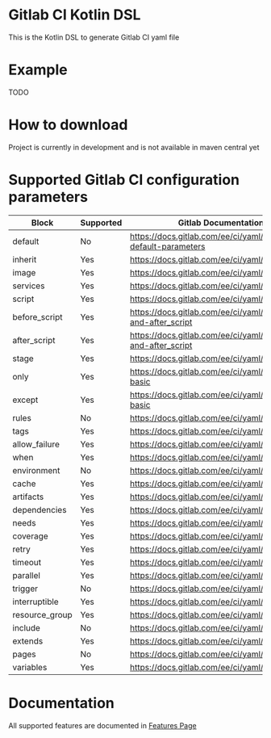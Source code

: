 # Gitlab CI Kotlin DSL

This is the Kotlin DSL to generate Gitlab CI yaml file

# Example

TODO

# How to download

Project is currently in development and is not available in maven central yet

# Supported Gitlab CI configuration parameters

| Block          | Supported | Gitlab Documentation link                                            |
| -------------- | --------- |--------------------------------------------------------------------- |
| default        | No        | <https://docs.gitlab.com/ee/ci/yaml/#setting-default-parameters>     | [//]: # (6)
| inherit        | Yes       | <https://docs.gitlab.com/ee/ci/yaml/#inherit>                        |
| image          | Yes       | <https://docs.gitlab.com/ee/ci/yaml/#image>                          |
| services       | Yes       | <https://docs.gitlab.com/ee/ci/yaml/#services>                       |
| script         | Yes       | <https://docs.gitlab.com/ee/ci/yaml/#script>                         |
| before_script  | Yes       | <https://docs.gitlab.com/ee/ci/yaml/#before_script-and-after_script> |
| after_script   | Yes       | <https://docs.gitlab.com/ee/ci/yaml/#before_script-and-after_script> |
| stage          | Yes       | <https://docs.gitlab.com/ee/ci/yaml/#stage>                          |
| only           | Yes       | <https://docs.gitlab.com/ee/ci/yaml/#onlyexcept-basic>               |
| except         | Yes       | <https://docs.gitlab.com/ee/ci/yaml/#onlyexcept-basic>               |
| rules          | No        | <https://docs.gitlab.com/ee/ci/yaml/#rules>                          | [//]: # (5)
| tags           | Yes       | <https://docs.gitlab.com/ee/ci/yaml/#tags>                           |
| allow_failure  | Yes       | <https://docs.gitlab.com/ee/ci/yaml/#allow_failure>                  |
| when           | Yes       | <https://docs.gitlab.com/ee/ci/yaml/#when>                           |
| environment    | No        | <https://docs.gitlab.com/ee/ci/yaml/#environment>                    | [//]: # (7)
| cache          | Yes       | <https://docs.gitlab.com/ee/ci/yaml/#cache>                          |
| artifacts      | Yes       | <https://docs.gitlab.com/ee/ci/yaml/#artifacts>                      |
| dependencies   | Yes       | <https://docs.gitlab.com/ee/ci/yaml/#dependencies>                   |
| needs          | Yes       | <https://docs.gitlab.com/ee/ci/yaml/#needs>                          |
| coverage       | Yes       | <https://docs.gitlab.com/ee/ci/yaml/#coverage>                       |
| retry          | Yes       | <https://docs.gitlab.com/ee/ci/yaml/#retry>                          |
| timeout        | Yes       | <https://docs.gitlab.com/ee/ci/yaml/#timeout>                        |
| parallel       | Yes       | <https://docs.gitlab.com/ee/ci/yaml/#parallel>                       |
| trigger        | No        | <https://docs.gitlab.com/ee/ci/yaml/#trigger>                        | [//]: # (9)
| interruptible  | Yes       | <https://docs.gitlab.com/ee/ci/yaml/#interruptible>                  |
| resource_group | Yes       | <https://docs.gitlab.com/ee/ci/yaml/#resource_group>                 |
| include        | No        | <https://docs.gitlab.com/ee/ci/yaml/#include>                        | [//]: # (8)
| extends        | Yes       | <https://docs.gitlab.com/ee/ci/yaml/#extends>                        |
| pages          | No        | <https://docs.gitlab.com/ee/ci/yaml/#pages>                          | [//]: # (4)
| variables      | Yes       | <https://docs.gitlab.com/ee/ci/yaml/#variables>                      |

# Documentation

All supported features are documented in [Features Page](/FEATURES.MD)